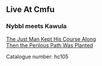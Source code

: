 ## Live At Cmfu   
### Nybbl meets Kawula  
[The Just Man Kept His Course Along](http://www.archive.org/download/hc105/hc105_01_the_just_man_kept_his_course_along_by_nybbl_meets_kawula.mp3)  
[Then the Perilous Path Was Planted](http://www.archive.org/download/hc105/hc105_02_then_the_perilous_path_was_planted_by_nybbl_meets_kawula.mp3)  
  
Catalogue number: hc105  
  
